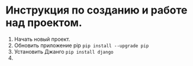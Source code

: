 # Инструкция по созданию и работе над проектом.

1. Начать новый проект.
2. Обновить приложение pip `pip install --upgrade pip`
3. Установить Джанго `pip install django`
4. 